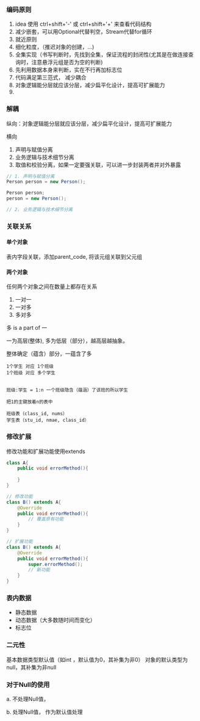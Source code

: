 ### 编码原则

1. idea 使用 ctrl+shift+'-' 或 ctrl+shift+'+' 来查看代码结构
1. 减少嵌套，可以用Optional代替判空，Stream代替for循环
3. 就近原则
4. 细化粒度，（推迟对象的创建，...)
5. 全集实现（书写判断时，先找到全集，保证流程的封闭性(尤其是在做连接查询时，注意悬浮元组是否为空的判断)
6. 先利用数据本身来判断，实在不行再加标志位
6. 代码满足第三范式， 减少耦合
6. 对象逻辑能分层就应该分层，减少扁平化设计，提高可扩展能力
6. 

### 解耦

纵向：对象逻辑能分层就应该分层，减少扁平化设计，提高可扩展能力

横向

1. 声明与赋值分离
2. 业务逻辑与技术细节分离
2. 取值和校验分离，如果一定要强关联，可以进一步封装两者并对外暴露

```java
// 1. 声明与赋值分离
Person person = new Person();

Person person;
person = new Person();

// 2. 业务逻辑与技术细节分离

```



### 关联关系

#### 单个对象

表内字段关联，添加parent_code, 将该元组关联到父元组

#### 两个对象

任何两个对象之间在数量上都存在关系

1. 一对一
2. 一对多 
3. 多对多

多 is a part of 一

一为高层(整体), 多为低层（部分），越高层越抽象。

整体确定（蕴含）部分，一蕴含了多

```
1个学生 对应 1个班级
1个班级 对应 多个学生


班级:学生 = 1:n 一个班级隐含（蕴涵）了该班的所以学生

把1的主键放着n的表中

班级表（class_id, nums）
学生表（stu_id, nmae, class_id）
```

### 修改扩展

修改功能和扩展功能使用extends 

```java
class A{
	public void errorMethod(){
	
	}	
}

// 修改功能 
class B() extends A{
	@Override
	public void errorMethod(){
		// 覆盖原有功能
	}	
}

// 扩展功能
class B() extends A{
	@Override
	public void errorMethod(){
		super.errorMethod();
        // 新功能
	}	
}
```

### 表内数据

- 静态数据
- 动态数据（大多数随时间而变化）
- 标志位

### 二元性

基本数据类型默认值（如int ，默认值为0，其补集为非0）
对象的默认类型为null，其补集为非null

### 对于Null的使用

a. 不处理Null值，



b. 处理Null值， 作为默认值处理



